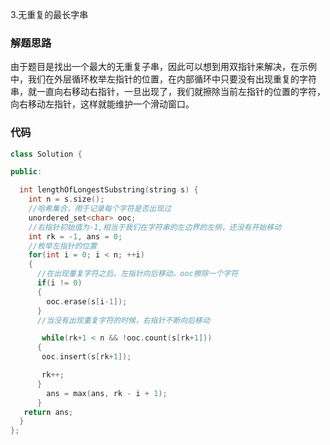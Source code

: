 3.无重复的最长字串

### 解题思路

由于题目是找出一个最大的无重复子串，因此可以想到用双指针来解决，在示例中，我们在外层循环枚举左指针的位置，在内部循环中只要没有出现重复的字符串，就一直向右移动右指针，一旦出现了，我们就擦除当前左指针的位置的字符，向右移动左指针，这样就能维护一个滑动窗口。

### 代码

```cpp
class Solution {

public:

  int lengthOfLongestSubstring(string s) {
    int n = s.size();
    //哈希集合，用于记录每个字符是否出现过
    unordered_set<char> ooc;
    //右指针初始值为-1,相当于我们在字符串的左边界的左侧，还没有开始移动
    int rk = -1, ans = 0;
    //枚举左指针的位置
    for(int i = 0; i < n; ++i)
    {
      //在出现重复字符之后，左指针向后移动，ooc擦除一个字符
      if(i != 0)
      {
        ooc.erase(s[i-1]);
      }
      //当没有出现重复字符的时候，右指针不断向后移动

       while(rk+1 < n && !ooc.count(s[rk+1]))
      {
       ooc.insert(s[rk+1]);

       rk++;
      }
        ans = max(ans, rk - i + 1);
      }
   return ans;
  }
};
```

